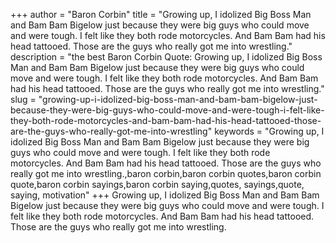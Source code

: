 +++
author = "Baron Corbin"
title = "Growing up, I idolized Big Boss Man and Bam Bam Bigelow just because they were big guys who could move and were tough. I felt like they both rode motorcycles. And Bam Bam had his head tattooed. Those are the guys who really got me into wrestling."
description = "the best Baron Corbin Quote: Growing up, I idolized Big Boss Man and Bam Bam Bigelow just because they were big guys who could move and were tough. I felt like they both rode motorcycles. And Bam Bam had his head tattooed. Those are the guys who really got me into wrestling."
slug = "growing-up-i-idolized-big-boss-man-and-bam-bam-bigelow-just-because-they-were-big-guys-who-could-move-and-were-tough-i-felt-like-they-both-rode-motorcycles-and-bam-bam-had-his-head-tattooed-those-are-the-guys-who-really-got-me-into-wrestling"
keywords = "Growing up, I idolized Big Boss Man and Bam Bam Bigelow just because they were big guys who could move and were tough. I felt like they both rode motorcycles. And Bam Bam had his head tattooed. Those are the guys who really got me into wrestling.,baron corbin,baron corbin quotes,baron corbin quote,baron corbin sayings,baron corbin saying,quotes, sayings,quote, saying, motivation"
+++
Growing up, I idolized Big Boss Man and Bam Bam Bigelow just because they were big guys who could move and were tough. I felt like they both rode motorcycles. And Bam Bam had his head tattooed. Those are the guys who really got me into wrestling.
